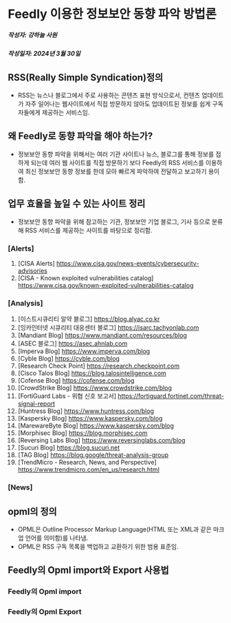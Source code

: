 # Feedly 이용한 정보보안 동향 파악 방법론
##### 작성자: 강하늘 사원
##### 작성일자: 2024년 3월 30일

## RSS(Really Simple Syndication)정의 
- RSS는 뉴스나 블로그에서 주로 사용하는 콘텐츠 표현 방식으로서, 컨텐츠 업데이트가 자주 일어나는 웹사이트에서 직접 방문하지 않아도 업데이트된 정보를 쉽게 구독자들에게 제공하는 서비스임.

## 왜 Feedly로 동향 파악을 해야 하는가?
- 정보보안 동향 파악을 위해서는 여러 기관 사이트나 뉴스, 블로그를 통해 정보를 접하게 되는데 여러 웹 사이트를 직접 방문하기 보다 Feedly의 RSS 서비스를 이용하여 최신 정보보안 동향 정보를 한데 모아 빠르게 파악하여 전달하고 보고하기 용이함.
 
## 업무 효율을 높일 수 있는 사이트 정리
- 정보보안 동향 파악을 위해 참고하는 기관, 정보보안 기업 블로그, 기사 등으로 분류해 RSS 서비스를 제공하는 사이트를 바탕으로 정리함.

  
### [Alerts]
1. [CISA Alerts] <https://www.cisa.gov/news-events/cybersecurity-advisories>
2. [CISA - Known exploited vulnerabilities catalog] <https://www.cisa.gov/known-exploited-vulnerabilities-catalog>
   
### [Analysis]
1. [이스트시큐리티 알약 블로그] <https://blog.alyac.co.kr>
2. [잉카인터넷 시큐리티 대응센터 블로그] <https://isarc.tachyonlab.com>
3. [Mandiant Blog] <https://www.mandiant.com/resources/blog>
4. [ASEC 블로그] <https://asec.ahnlab.com>
5. [Imperva Blog] <https://www.imperva.com/blog>
6. [Cyble Blog] <https://cyble.com/blog>
7. [Research Check Point] <https://research.checkpoint.com>
8. [Cisco Talos Blog] <https://blog.talosintelligence.com>
9. [Cofense Blog] <https://cofense.com/blog>
10. [CrowdStrike Blog] <https://www.crowdstrike.com/blog>
11. [FortiGuard Labs - 위협 신호 보고서] <https://fortiguard.fortinet.com/threat-signal-report>
12. [Huntress Blog] <https://www.huntress.com/blog>
13. [Kaspersky Blog] <https://www.kaspersky.com/blog>
14. [MarewareByte Blog] <https://www.kaspersky.com/blog>
15. [Morphisec Blog] <https://blog.morphisec.com>
16. [Reversing Labs Blog] <https://www.reversinglabs.com/blog>
17. [Sucuri Blog] <https://blog.sucuri.net>
18. [TAG Blog] <https://blog.google/threat-analysis-group>
19. [TrendMicro - Research, News, and Perspective] <https://www.trendmicro.com/en_us/research.html>

### [News]

## opml의 정의
- OPML은 Outline Processor Markup Language(HTML 또는 XML과 같은 마크업 언어를 의미함)를 나타냄.
- OPML은 RSS 구독 목록을 백업하고 교환하기 위한 범용 표준임. 

## Feedly의 Opml import와 Export 사용법

### Feedly의 Opml import

### Feedly의 Opml Export 


